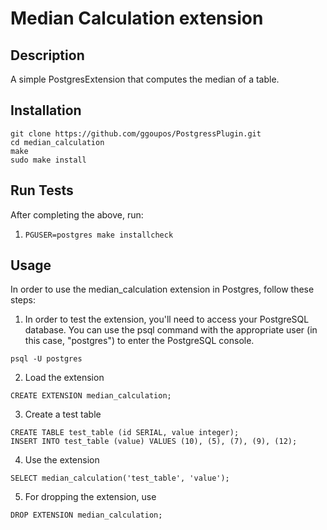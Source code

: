 # Median Calculation extension 

## Description

A simple PostgresExtension that computes the median of a table.

## Installation

```
git clone https://github.com/ggoupos/PostgressPlugin.git
cd median_calculation
make
sudo make install
```

## Run Tests

After completing the above, run:
1. `PGUSER=postgres make installcheck`

## Usage

In order to use the median_calculation extension in Postgres, follow these steps:

1. In order to test the extension, you'll need to access your PostgreSQL database. You can use the psql command with the appropriate user (in this case, "postgres") to enter the PostgreSQL console.
```
psql -U postgres

```
2. Load the extension
```
CREATE EXTENSION median_calculation;

```
3. Create a test table
```
CREATE TABLE test_table (id SERIAL, value integer);
INSERT INTO test_table (value) VALUES (10), (5), (7), (9), (12);

```
4. Use the extension
```
SELECT median_calculation('test_table', 'value');

```
5. For dropping the extension, use
```
DROP EXTENSION median_calculation;
```

    
